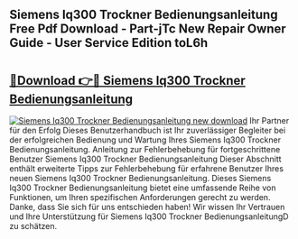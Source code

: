 ## Siemens Iq300 Trockner Bedienungsanleitung Free Pdf Download - Part-jTc New Repair Owner Guide - User Service Edition toL6h

# <h2><a href="http://df0w6qv.blite.top/?on=Siemens+Iq300+Trockner+Bedienungsanleitung">🔗Download 👉🔴 Siemens Iq300 Trockner Bedienungsanleitung</a></h2>

[![Siemens Iq300 Trockner Bedienungsanleitung new download](https://i.imgur.com/lujVjoI.png)](http://df0w6qv.blite.top/?on=Siemens+Iq300+Trockner+Bedienungsanleitung)
Ihr Partner für den Erfolg Dieses Benutzerhandbuch ist Ihr zuverlässiger Begleiter bei der erfolgreichen Bedienung und Wartung Ihres Siemens Iq300 Trockner Bedienungsanleitung. Anleitung zur Fehlerbehebung für fortgeschrittene Benutzer Siemens Iq300 Trockner Bedienungsanleitung Dieser Abschnitt enthält erweiterte Tipps zur Fehlerbehebung für erfahrene Benutzer Ihres neuen Siemens Iq300 Trockner Bedienungsanleitung. Dieses Siemens Iq300 Trockner Bedienungsanleitung bietet eine umfassende Reihe von Funktionen, um Ihren spezifischen Anforderungen gerecht zu werden. Danke, dass Sie sich für uns entschieden haben! Wir wissen Ihr Vertrauen und Ihre Unterstützung für Siemens Iq300 Trockner BedienungsanleitungD zu schätzen.
